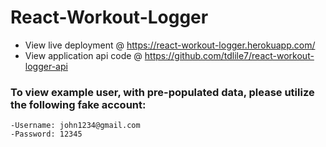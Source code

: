 # React-Workout-Logger
  - View live deployment @ https://react-workout-logger.herokuapp.com/
  - View application api code @ https://github.com/tdlile7/react-workout-logger-api

### To view example user, with pre-populated data, please utilize the following fake account:
    -Username: john1234@gmail.com
    -Password: 12345
